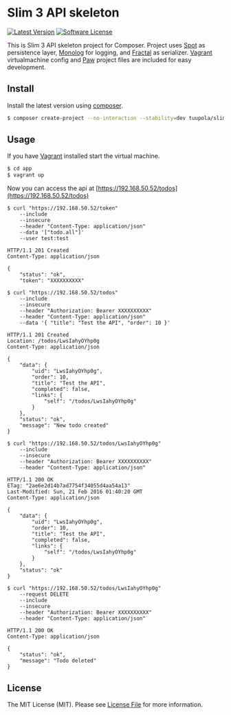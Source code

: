 # Slim 3 API skeleton

[![Latest Version](https://img.shields.io/packagist/v/tuupola/slim-skeleton.svg?style=flat-square)](https://github.com/tuupola/slim-skeleton/releases)
[![Software License](https://img.shields.io/badge/license-MIT-brightgreen.svg?style=flat-square)](LICENSE.md)

This is Slim 3 API skeleton project for Composer. Project uses [Spot](http://phpdatamapper.com/) as persistence layer,  [Monolog](https://github.com/Seldaek/monolog) for logging, and [Fractal](http://fractal.thephpleague.com/) as serializer. [Vagrant](https://www.vagrantup.com/) virtualmachine config and [Paw](https://geo.itunes.apple.com/us/app/paw-http-rest-client/id584653203?mt=12&at=1010lc2t) project files are included for easy development.

## Install

Install the latest version using [composer](https://getcomposer.org/).

``` bash
$ composer create-project --no-interaction --stability=dev tuupola/slim-api-skeleton app
```

## Usage

If you have [Vagrant](https://www.vagrantup.com/) installed start the virtual machine.

``` bash
$ cd app
$ vagrant up
```

Now you can access the api at [https://192.168.50.52/todos](https://192.168.50.52/todos)

```
$ curl "https://192.168.50.52/token"
    --include
    --insecure
    --header "Content-Type: application/json"
    --data '["todo.all"]'
    --user test:test

HTTP/1.1 201 Created
Content-Type: application/json

{
    "status": "ok",
    "token": "XXXXXXXXXX"
```

```
$ curl "https://192.168.50.52/todos"
    --include
    --insecure
    --header "Authorization: Bearer XXXXXXXXXX"
    --header "Content-Type: application/json"
    --data '{ "title": "Test the API", "order": 10 }'

HTTP/1.1 201 Created
Location: /todos/LwsIahyOYhp0g
Content-Type: application/json

{
    "data": {
        "uid": "LwsIahyOYhp0g",
        "order": 10,
        "title": "Test the API",
        "completed": false,
        "links": {
            "self": "/todos/LwsIahyOYhp0g"
        }
    },
    "status": "ok",
    "message": "New todo created"
}
```

```
$ curl "https://192.168.50.52/todos/LwsIahyOYhp0g"
    --include
    --insecure
    --header "Authorization: Bearer XXXXXXXXXX"
    --header "Content-Type: application/json"

HTTP/1.1 200 OK
ETag: "2ae6e2d14b7ad7754f34055d4aa54a13"
Last-Modified: Sun, 21 Feb 2016 01:40:20 GMT
Content-Type: application/json

{
    "data": {
        "uid": "LwsIahyOYhp0g",
        "order": 10,
        "title": "Test the API",
        "completed": false,
        "links": {
            "self": "/todos/LwsIahyOYhp0g"
        }
    },
    "status": "ok"
}
```

```
$ curl "https://192.168.50.52/todos/LwsIahyOYhp0g"
    --request DELETE
    --include
    --insecure
    --header "Authorization: Bearer XXXXXXXXXX"
    --header "Content-Type: application/json"

HTTP/1.1 200 OK
Content-Type: application/json

{
    "status": "ok",
    "message": "Todo deleted"
}
```

## License

The MIT License (MIT). Please see [License File](LICENSE.md) for more information.
